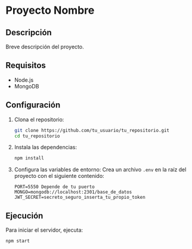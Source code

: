 # Proyecto Nombre

## Descripción
Breve descripción del proyecto.

## Requisitos
- Node.js
- MongoDB

## Configuración
1. Clona el repositorio:
    ```bash
    git clone https://github.com/tu_usuario/tu_repositorio.git
    cd tu_repositorio
    ```

2. Instala las dependencias:
    ```bash
    npm install
    ```

3. Configura las variables de entorno:
    Crea un archivo `.env` en la raíz del proyecto con el siguiente contenido:
    ```env
    PORT=5550 Depende de tu puerto
    MONGO=mongodb://localhost:2301/base_de_datos
    JWT_SECRET=secreto_seguro_inserta_tu_propio_token
    ```

## Ejecución
Para iniciar el servidor, ejecuta:
```bash
npm start
